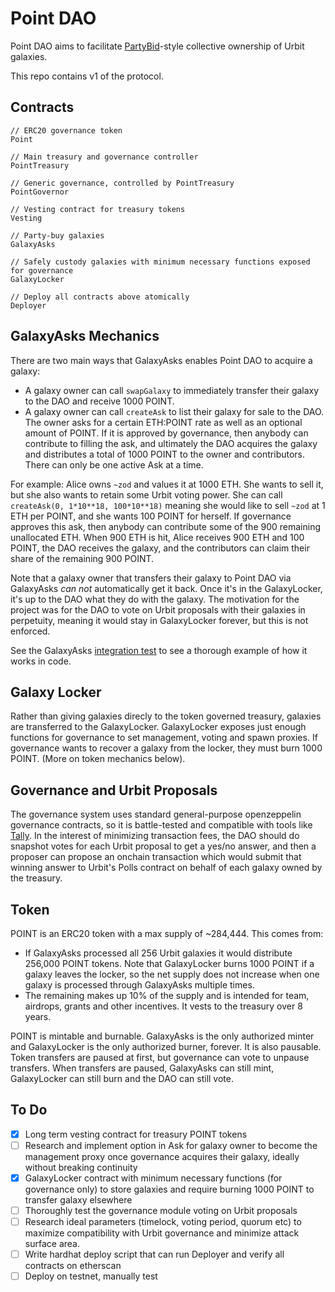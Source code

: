 # Point DAO

Point DAO aims to facilitate [PartyBid](https://github.com/PartyDAO/partybid)-style collective ownership of Urbit galaxies.

This repo contains v1 of the protocol.

## Contracts

```
// ERC20 governance token
Point

// Main treasury and governance controller
PointTreasury

// Generic governance, controlled by PointTreasury
PointGovernor

// Vesting contract for treasury tokens
Vesting

// Party-buy galaxies
GalaxyAsks

// Safely custody galaxies with minimum necessary functions exposed for governance
GalaxyLocker

// Deploy all contracts above atomically
Deployer
```

## GalaxyAsks Mechanics

There are two main ways that GalaxyAsks enables Point DAO to acquire a galaxy:
 - A galaxy owner can call `swapGalaxy` to immediately transfer their galaxy to the DAO and receive 1000 POINT.
 - A galaxy owner can call `createAsk` to list their galaxy for sale to the DAO. The owner asks for a certain ETH:POINT rate as well as an optional amount of POINT. If it is approved by governance, then anybody can contribute to filling the ask, and ultimately the DAO acquires the galaxy and distributes a total of 1000 POINT to the owner and contributors. There can only be one active Ask at a time.
 
For example: Alice owns `~zod` and values it at 1000 ETH. She wants to sell it, but she also wants to retain some Urbit voting power. She can call `createAsk(0, 1*10**18, 100*10**18)` meaning she would like to sell `~zod` at 1 ETH per POINT, and she wants 100 POINT for herself. If governance approves this ask, then anybody can contribute some of the 900 remaining unallocated ETH. When 900 ETH is hit, Alice receives 900 ETH and 100 POINT, the DAO receives the galaxy, and the contributors can claim their share of the remaining 900 POINT.

Note that a galaxy owner that transfers their galaxy to Point DAO via GalaxyAsks *can not* automatically get it back. Once it's in the GalaxyLocker, it's up to the DAO what they do with the galaxy. The motivation for the project was for the DAO to vote on Urbit proposals with their galaxies in perpetuity, meaning it would stay in GalaxyLocker forever, but this is not enforced.

See the GalaxyAsks [integration test](https://github.com/jgeary/point-dao-contracts/blob/master/contracts/test/GalaxyAsks.integration.t.sol) to see a thorough example of how it works in code.

## Galaxy Locker

Rather than giving galaxies direcly to the token governed treasury, galaxies are transferred to the GalaxyLocker. GalaxyLocker exposes just enough functions for governance to set management, voting and spawn proxies. If governance wants to recover a galaxy from the locker, they must burn 1000 POINT. (More on token mechanics below).

## Governance and Urbit Proposals
The governance system uses standard general-purpose openzeppelin governance contracts, so it is battle-tested and compatible with tools like [Tally](https://www.withtally.com/). In the interest of minimizing transaction fees, the DAO should do snapshot votes for each Urbit proposal to get a yes/no answer, and then a proposer can propose an onchain transaction which would submit that winning answer to Urbit's Polls contract on behalf of each galaxy owned by the treasury.

## Token
POINT is an ERC20 token with a max supply of ~284,444. This comes from:

- If GalaxyAsks processed all 256 Urbit galaxies it would distribute 256,000 POINT tokens. Note that GalaxyLocker burns 1000 POINT if a galaxy leaves the locker, so the net supply does not increase when one galaxy is processed through GalaxyAsks multiple times.
- The remaining makes up 10% of the supply and is intended for team, airdrops, grants and other incentives. It vests to the treasury over 8 years.

POINT is mintable and burnable. GalaxyAsks is the only authorized minter and GalaxyLocker is the only authorized burner, forever. It is also pausable. Token transfers are paused at first, but governance can vote to unpause transfers. When transfers are paused, GalaxyAsks can still mint, GalaxyLocker can still burn and the DAO can still vote. 

## To Do
- [x] Long term vesting contract for treasury POINT tokens
- [ ] Research and implement option in Ask for galaxy owner to become the management proxy once governance acquires their galaxy, ideally without breaking continuity
- [x] GalaxyLocker contract with minimum necessary functions (for governance only) to store galaxies and require burning 1000 POINT to transfer galaxy elsewhere
- [ ] Thoroughly test the governance module voting on Urbit proposals
- [ ] Research ideal parameters (timelock, voting period, quorum etc) to maximize compatibility with Urbit governance and minimize attack surface area.
- [ ] Write hardhat deploy script that can run Deployer and verify all contracts on etherscan
- [ ] Deploy on testnet, manually test
